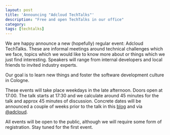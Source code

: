 ```yaml
---
layout: post
title: 'Announcing "Adcloud TechTalks"'
description: "Free and open TechTalks in our office"
category: 
tags: [techtalks]
---
```


We are happy announce a new (hopefully) regular event: Adcloud TechTalks. These are informal meetings around technical challenges which we face, topics which we would like to know more about or things which we just find interesting. Speakers will range from internal developers and local friends to invited industry experts.

Our goal is to learn new things and foster the software development culture in Cologne. 

These events will take place weekdays in the late afternoon. Doors open at 17:00. The talk starts at 17:30 and we calculate around 45 minutes for the talk and approx 45 minutes of discussion. Concrete dates will be announced a couple of weeks prior to the talk in this [blog](/atom.xml) and via [@adcloud](http://twitter.com/adcloud).

All events will be open to the public, although we will require some form of registration. Stay tuned for the first event.